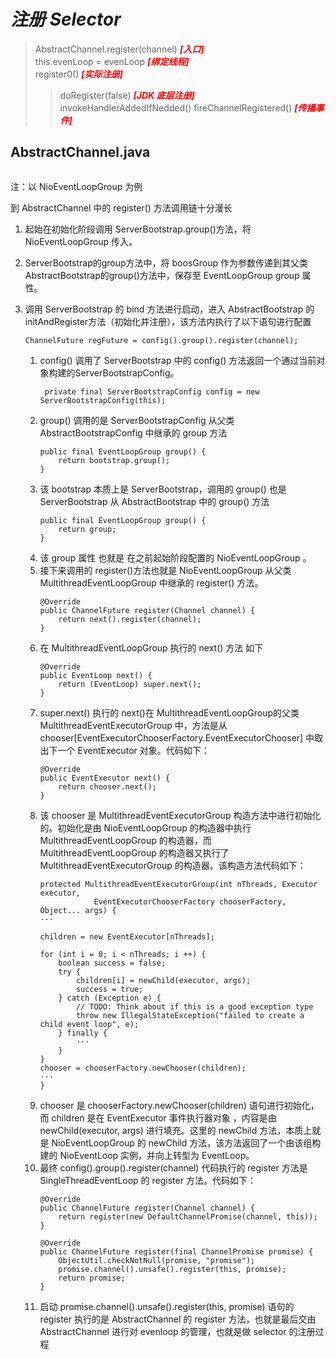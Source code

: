 # ***注册 Selector***

>AbstractChannel.register(channel) ***<font color=#FF0000 >[入口]</font>***  
>this.evenLoop = evenLoop ***<font color=#FF0000 >[绑定线程]</font>***   
>register0()  ***<font color=#FF0000 >[实际注册]</font>***  
>>doRegister(false)  ***<font color=#FF0000 >[JDK 底层注册]</font>***  
>>invokeHandlerAddedIfNedded()
>>fireChannelRegistered() ***<font color=#FF0000 >[传播事件]</font>***   

AbstractChannel.java
---- 
```

```


注：以 NioEventLoopGroup 为例

到 AbstractChannel 中的 register() 方法调用链十分漫长
1. 起始在初始化阶段调用 ServerBootstrap.group()方法，将 NioEventLoopGroup 传入。
2. ServerBootstrap的group方法中，将 boosGroup 作为参数传递到其父类 AbstractBootstrap的group()方法中，保存至 EventLoopGroup group 属性。
3. 调用 ServerBootstrap 的 bind 方法进行启动，进入 AbstractBootstrap 的 initAndRegister方法（初始化并注册），该方法内执行了以下语句进行配置

    ```
    ChannelFuture regFuture = config().group().register(channel);
    ```
    1. config() 调用了 ServerBootstrap 中的 config() 方法返回一个通过当前对象构建的ServerBootstrapConfig。
        ```
         private final ServerBootstrapConfig config = new ServerBootstrapConfig(this);
        ```
    2. group() 调用的是 ServerBootstrapConfig 从父类 AbstractBootstrapConfig 中继承的 group 方法
        ```
        public final EventLoopGroup group() {
            return bootstrap.group();
        }
        ```
    3. 该 bootstrap 本质上是 ServerBootstrap，调用的 group() 也是 ServerBootstrap 从 AbstractBootstrap 中的 group() 方法
        ```
        public final EventLoopGroup group() {
            return group;
        }
        ```
    4. 该 group 属性 也就是 在之前起始阶段配置的 NioEventLoopGroup 。
    5. 接下来调用的 register()方法也就是 NioEventLoopGroup 从父类 MultithreadEventLoopGroup 中继承的 register() 方法。
        ```
        @Override
        public ChannelFuture register(Channel channel) {
            return next().register(channel);
        }
        ```
    6. 在 MultithreadEventLoopGroup 执行的 next() 方法 如下
        ```
        @Override
        public EventLoop next() {
            return (EventLoop) super.next();
        }
        ```
    7. super.next() 执行的 next()在 MultithreadEventLoopGroup的父类 MultithreadEventExecutorGroup 中，方法是从 chooser[EventExecutorChooserFactory.EventExecutorChooser] 中取出下一个 EventExecutor 对象。代码如下：
        ```
        @Override
        public EventExecutor next() {
            return chooser.next();
        }
        ```
    8. 该 chooser 是 MultithreadEventExecutorGroup 构造方法中进行初始化的。初始化是由 NioEventLoopGroup 的构造器中执行 MultithreadEventLoopGroup 的构造器，而 MultithreadEventLoopGroup 的构造器又执行了 MultithreadEventExecutorGroup 的构造器。该构造方法代码如下：
        ```
        protected MultithreadEventExecutorGroup(int nThreads, Executor executor,
                    EventExecutorChooserFactory chooserFactory, Object... args) {
        ···

        children = new EventExecutor[nThreads];

        for (int i = 0; i < nThreads; i ++) {
            boolean success = false;
            try {
                children[i] = newChild(executor, args);
                success = true;
            } catch (Exception e) {
                // TODO: Think about if this is a good exception type
                throw new IllegalStateException("failed to create a child event loop", e);
            } finally {
                ···
            }
        }
        chooser = chooserFactory.newChooser(children);
        ···
        }
        ```
    9. chooser 是 chooserFactory.newChooser(children) 语句进行初始化，而 children 是在 EventExecutor 事件执行器对象 ，内容是由 newChild(executor, args) 进行填充。这里的 newChild 方法，本质上就是 NioEventLoopGroup 的 newChild 方法，该方法返回了一个由该组构建的 NioEventLoop 实例，并向上转型为 EventLoop。
    10. 最终 config().group().register(channel) 代码执行的 register 方法是 SingleThreadEventLoop 的 register 方法。代码如下：
        ```
        @Override
        public ChannelFuture register(Channel channel) {
            return register(new DefaultChannelPromise(channel, this));
        }

        @Override
        public ChannelFuture register(final ChannelPromise promise) {
            ObjectUtil.checkNotNull(promise, "promise");
            promise.channel().unsafe().register(this, promise);
            return promise;
        }
        ```
    11. 启动 promise.channel().unsafe().register(this, promise) 语句的 register 执行的是 AbstractChannel 的 register 方法，也就是最后交由 AbstractChannel 进行对 evenloop 的管理，也就是做 selector 的注册过程



